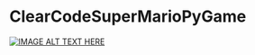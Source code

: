 # ClearCodeSuperMarioPyGame

[![IMAGE ALT TEXT HERE](https://img.youtube.com/vi/WViyCAa6yLI/0.jpg)](https://www.youtube.com/watch?v=WViyCAa6yLI)
